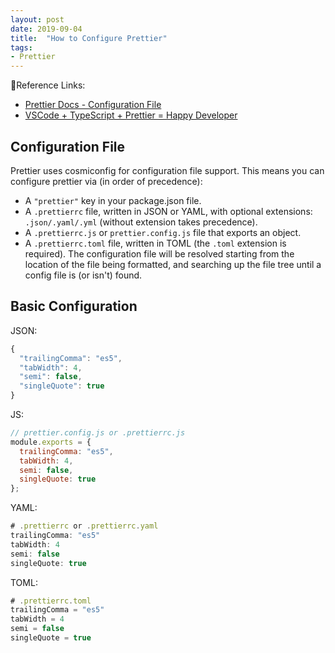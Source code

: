 ```yaml
---
layout: post
date: 2019-09-04
title:  "How to Configure Prettier"
tags: 
- Prettier
---
```


🧩Reference Links:

- [Prettier Docs - Configuration File](https://prettier.io/docs/en/configuration.html)
- [VSCode + TypeScript + Prettier = Happy Developer](https://www.fiznool.com/blog/2018/12/07/vscode---typescript---prettier--happy-developer/)

## Configuration File

Prettier uses cosmiconfig for configuration file support. This means you can configure prettier via (in order of precedence):

- A `"prettier"` key in your package.json file.
- A `.prettierrc` file, written in JSON or YAML, with optional extensions: `.json/.yaml/.yml` (without extension takes precedence).
- A `.prettierrc.js` or `prettier.config.js` file that exports an object.
- A `.prettierrc.toml` file, written in TOML (the `.toml` extension is required).
The configuration file will be resolved starting from the location of the file being formatted, and searching up the file tree until a config file is (or isn't) found.

## Basic Configuration

JSON:
```js
{
  "trailingComma": "es5",
  "tabWidth": 4,
  "semi": false,
  "singleQuote": true
}
```

JS:
```js
// prettier.config.js or .prettierrc.js
module.exports = {
  trailingComma: "es5",
  tabWidth: 4,
  semi: false,
  singleQuote: true
};
```

YAML:
```js
# .prettierrc or .prettierrc.yaml
trailingComma: "es5"
tabWidth: 4
semi: false
singleQuote: true
```

TOML:
```js
# .prettierrc.toml
trailingComma = "es5"
tabWidth = 4
semi = false
singleQuote = true
```